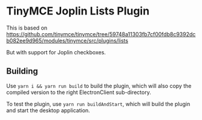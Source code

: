 # TinyMCE Joplin Lists Plugin

This is based on https://github.com/tinymce/tinymce/tree/59748a11303fb7cf00fdb8c9392dcb082ee9d965/modules/tinymce/src/plugins/lists

But with support for Joplin checkboxes.

## Building

Use `yarn i && yarn run build` to build the plugin, which will also copy the compiled version to the right ElectronClient sub-directory.

To test the plugin, use `yarn run buildAndStart`, which will build the plugin and start the desktop application.